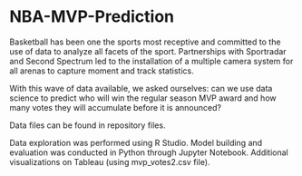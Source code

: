 # NBA-MVP-Prediction

Basketball has been one the sports most receptive and committed to the use of data to analyze all facets of the sport. Partnerships with Sportradar and Second Spectrum led to the installation of a multiple camera system for all arenas to capture moment and track statistics.

With this wave of data available, we asked ourselves: can we use data science to predict who will win the regular season MVP award and how many votes they will accumulate before it is announced?

Data files can be found in repository files.

Data exploration was performed using R Studio. Model building and evaluation was conducted in Python through Jupyter Notebook. Additional visualizations on Tableau (using mvp_votes2.csv file).
